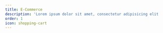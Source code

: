 ```yaml
---
title: E-Commerce
description: 'Lorem ipsum dolor sit amet, consectetur adipisicing elit. Minima maxime quam architecto quo inventore harum ex magni, dicta impedit.'
order: 1
icon: shopping-cart
---
```

